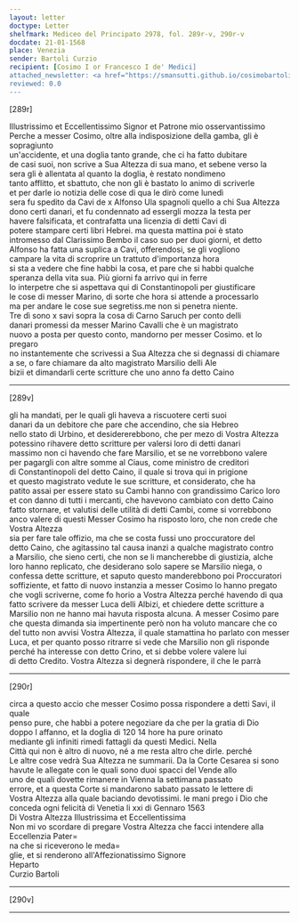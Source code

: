 ```yaml
---
layout: letter
doctype: Letter
shelfmark: Mediceo del Principato 2978, fol. 289r-v, 290r-v
docdate: 21-01-1568
place: Venezia
sender: Bartoli Curzio
recipient: [Cosimo I or Francesco I de' Medici]
attached_newsletter: <a href="https://smansutti.github.io/cosimobartoli/texts/3080_002/">3080_002</a>
reviewed: 0.0
---
```


[289r]  
  
  
Illustrissimo et Eccellentissimo Signor et Patrone mio osservantissimo  
Perche a messer Cosimo, oltre alla indisposizione della gamba, gli è sopragiunto  
un'accidente, et una doglia tanto grande, che ci ha fatto dubitare  
de casi suoi, non scrive a Sua Altezza di sua mano, et sebene verso la  
sera gli è allentata al quanto la doglia, è restato nondimeno  
tanto afflitto, et sbattuto, che non gli è bastato lo animo di scriverle  
et per darle io notizia delle cose di qua le dirò come lunedì  
sera fu spedito da Cavi de x Alfonso Ula spagnoli quello a chi Sua Altezza  
dono certi danari, et fu condennato ad essergli mozza la testa per  
havere falsificata, et contrafatta una licenzia di detti Cavi di  
potere stampare certi libri Hebrei. ma questa mattina poi è stato  
intromesso dal Clarissimo Bembo il caso suo per duoi giorni, et detto  
Alfonso ha fatta una suplica a Cavi, offerendosi, se gli vogliono  
campare la vita di scroprire un trattuto d'importanza hora  
si sta a vedere che fine habbi la cosa, et pare che si habbi qualche  
speranza della vita sua. Più giorni fa arrivo qui in ferre  
lo interpetre che si aspettava qui di Constantinopoli per giustificare  
le cose di messer Marino, di sorte che hora si attende a processarlo  
ma per andare le cose sue segretiss.me non si penetra niente.  
Tre dì sono x savi sopra la cosa di Carno Saruch per conto delli  
danari promessi da messer Marino Cavalli che è un magistrato  
nuovo a posta per questo conto, mandorno per messer Cosimo. et lo pregaro  
no instantemente che scrivessi a Sua Altezza che si degnassi di chiamare  
a se, o fare chiamare da alto magistrato Marsilio delli Ale  
bizii et dimandarli certe scritture che uno anno fa detto Caino  
  
---  

[289v]  
  
  
gli ha mandati, per le quali gli haveva a riscuotere certi suoi  
danari da un debitore che pare che accendino, che sia Hebreo  
nello stato di Urbino, et desidererebbono, che per mezo di Vostra Altezza  
potessino rihavere detto scritture per valersi loro di detti danari  
massimo non ci havendo che fare Marsilio, et se ne vorrebbono valere  
per pagargli con altre somme al Ciaus, come ministro de creditori  
di Constantinopoli del detto Caino, il quale si trova qui in prigione  
et questo magistrato vedute le sue scritture, et considerato, che ha  
patito assai per essere stato su Cambi hanno con grandissimo Carico loro  
et con danno di tutti i mercanti, che havevono cambiato con detto Caino  
fatto stornare, et valutisi delle utilità di detti Cambi, come si vorrebbono  
anco valere di questi Messer Cosimo ha risposto loro, che non crede che Vostra Altezza  
sia per fare tale offizio, ma che se costa fussi uno proccuratore del  
detto Caino, che agitassino tal causa inanzi a qualche magistrato contro  
a Marsilio, che sieno certi, che non se li mancherebbe di giustizia, alche  
loro hanno replicato, che desiderano solo sapere se Marsilio niega, o  
confessa dette scritture, et saputo questo manderebbono poi Proccuratori  
soffiziente, et fatto di nuovo instanzia a messer Cosimo lo hanno pregato  
che vogli scriverne, come fo horio a Vostra Altezza perché havendo di qua  
fatto scrivere da messer Luca delli Albizi, et chiedere dette scritture a  
Marsilio non ne hanno mai havuta risposta alcuna. A messer Cosimo pare  
che questa dimanda sia impertinente però non ha voluto mancare che co  
del tutto non avvisi Vostra Altezza, il quale stamattina ho parlato con messer  
Luca, et per quanto posso ritrarre si vede che Marsilio non gli risponde  
perché ha interesse con detto Crino, et si debbe volere valere lui  
di detto Credito. Vostra Altezza si degnerà rispondere, il che le parrà  
  
---  

[290r]  
  
  
circa a questo accio che messer Cosimo possa rispondere a detti Savi, il quale  
penso pure, che habbi a potere negoziare da che per la gratia di Dio  
doppo l affanno, et la doglia di 120 14 hore ha pure orinato  
mediante gli infiniti rimedi fattagli da questi Medici. Nella  
Città qui non è altro di nuovo, né a me resta altro che dirle. perché  
Le altre cose vedrà Sua Altezza ne summarii. Da la Corte Cesarea si sono  
havute le allegate con le quali sono duoi spacci del Vende allo  
uno de quali dovette rimanere in Vienna la settimana passato  
errore, et a questa Corte si mandarono sabato passato le lettere di  
Vostra Altezza alla quale baciando devotissimi. le mani prego i Dio che  
conceda ogni felicità di Venetia li xxi di Gennaro 1563  
Di Vostra Altezza Illustrissima et Eccellentissima  
Non mi vo scordare di pregare Vostra Altezza che facci intendere alla Eccellenzia Pater=  
na che si riceverono le meda=  
glie, et si renderono all'Affezionatissimo Signore  
Heparto  
Curzio Bartoli  
  
---  

[290v]  
  
  
  
---  

